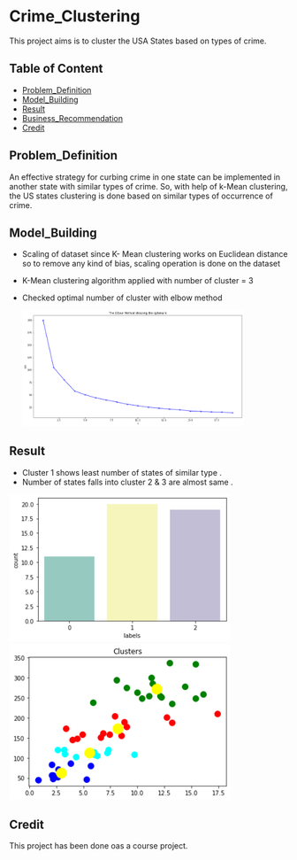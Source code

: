 # Crime_Clustering
This project aims is to cluster the USA States based on types of crime.


## Table of Content

  * [Problem_Definition](#Problem_Definition)
  * [Model_Building](#Model_Building)
  * [Result](#Result)
  * [Business_Recommendation](#Business_Recommendation)
  * [Credit](#Credit)
  
 
 ## Problem_Definition
An effective strategy for curbing crime in one state can be implemented in another state with similar types of crime. So, with help of k-Mean clustering, the US states clustering is done based on similar types of occurrence of crime.
 

## Model_Building
* Scaling of dataset since K- Mean clustering works on Euclidean distance so to remove any kind of bias, scaling operation is done on the dataset
* K-Mean clustering algorithm applied with number of cluster = 3
* Checked optimal  number of cluster with elbow method


     <img src="/Elbow%20Method.png" width="400">

## Result
* Cluster 1  shows least  number of states of similar type .
* Number of states falls into cluster 2 & 3 are almost same .
 
<img src="/cluster%20count.png" width="400">

<img src="/Cluster%20Image.png" width="400">



## Credit
This project has been done oas a course project.
